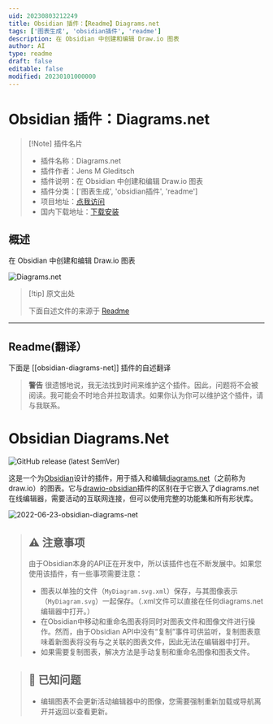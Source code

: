 ```yaml
---
uid: 20230803212249
title: Obsidian 插件：【Readme】Diagrams.net
tags: ['图表生成', 'obsidian插件', 'readme']
description: 在 Obsidian 中创建和编辑 Draw.io 图表
author: AI
type: readme
draft: false
editable: false
modified: 20230101000000
---
```


# Obsidian 插件：Diagrams.net

> [!Note] 插件名片
> - 插件名称：Diagrams.net
> - 插件作者：Jens M Gleditsch
> - 插件说明：在 Obsidian 中创建和编辑 Draw.io 图表
> - 插件分类：['图表生成', 'obsidian插件', 'readme']
> - 项目地址：[点我访问](https://github.com/jensmtg/obsidian-diagrams-net)
> - 国内下载地址：[下载安装](https://pkmer.cn/products/plugin/pluginMarket/?obsidian-diagrams-net)

## 概述

在 Obsidian 中创建和编辑 Draw.io 图表

![Diagrams.net](https://cdn.pkmer.cn/covers/obsidian-diagrams-net.png!pkmer)

> [!tip] 原文出处
> 
>下面自述文件的来源于 [Readme](https://ghproxy.net/https://raw.githubusercontent.com/jensmtg/obsidian-diagrams-net/master/README.md)
> 

---

## Readme(翻译）

下面是 [[obsidian-diagrams-net]] 插件的自述翻译



> **警告**
> 很遗憾地说，我无法找到时间来维护这个插件。因此，问题将不会被阅读。我可能会不时地合并拉取请求。如果你认为你可以维护这个插件，请与我联系。
# Obsidian Diagrams.Net

![GitHub release (latest SemVer)](https://img.shields.io/github/v/release/jensmtg/obsidian-diagrams-net?style=for-the-badge&sort=semver)

这是一个为[Obsidian](https://obsidian.md/)设计的插件，用于插入和编辑[diagrams.net](https://diagrams.net/)（之前称为draw.io）的图表。它与[drawio-obsidian](https://github.com/zapthedingbat/drawio-obsidian)插件的区别在于它嵌入了diagrams.net在线编辑器，需要活动的互联网连接，但可以使用完整的功能集和所有形状库。

![2022-06-23-obsidian-diagrams-net](https://user-images.githubusercontent.com/6455628/175336757-4a458fb8-7367-4305-8829-4e333982550e.gif)

> ## ⚠️ **注意事项**
> 由于Obsidian本身的API正在开发中，所以该插件也在不断发展中。如果您使用该插件，有一些事项需要注意：
> 
> - 图表以单独的文件（``MyDiagram.svg.xml``）保存，与其图像表示（``MyDiagram.svg``）一起保存。（.xml文件可以直接在任何diagrams.net编辑器中打开。）
> - 在Obsidian中移动和重命名图表将同时对图表文件和图像文件进行操作。然而，由于Obsidian API中没有“复制”事件可供监听，复制图表意味着新图表将没有与之关联的图表文件，因此无法在编辑器中打开。
> - 如果需要复制图表，解决方法是手动复制和重命名图像和图表文件。

> ## 🐛 **已知问题**
> - 编辑图表不会更新活动编辑器中的图像，您需要强制重新加载或导航离开并返回以查看更新。



